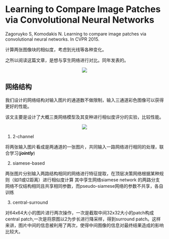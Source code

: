 # Learning to Compare Image Patches via Convolutional Neural Networks
Zagoruyko S, Komodakis N. Learning to compare image patches via convolutional neural networks. In CVPR 2015.

计算两张图像块的相似度，考虑到光线等各种变化。

之所以阅读这篇文章，是想与孪生网络进行对比。同年发表的。


<div align="center">
  <img src="https://i.loli.net/2018/04/23/5adcb8ef8c22c.png"  />
</div>

## 网络结构

我们设计的网络结构对输入图片的通道数不做限制，输入三通道彩色图像可以获得更好的性能。

该文主要是设计了大概三类网络模型及其变种进行相似度评分的实验，比较性能。

<div align="center">
  <img src="https://i.loli.net/2018/04/23/5add8ce63d1ec.png"  />
</div>

1. 2-channel

将两张输入图片看成是两通道的一张图片，共同输入一路网络进行相同的处理，联合学习(***jointly***)

2. siamese-based

两张图片分别输入两路结构相同的网络进行特征提取，在顶层决策网络根据某种规则（如l1或l2距离）进行相似度计算
其中孪生网络siamese network 的两路分支网络不仅结构相同且共享相同参数，而pseudo-siamese网络的参数不共享，各自训练

3. central-surround

对64x64大小的图片进行两次操作，一次是截取中间32x32大小的patch构成central patch,一次是将原图以2为步长进行降采样，得到surround patch。这样来讲，图片中间的信息被利用了两次，使得中间图像的信息对最终结果造成的影响比较大。
